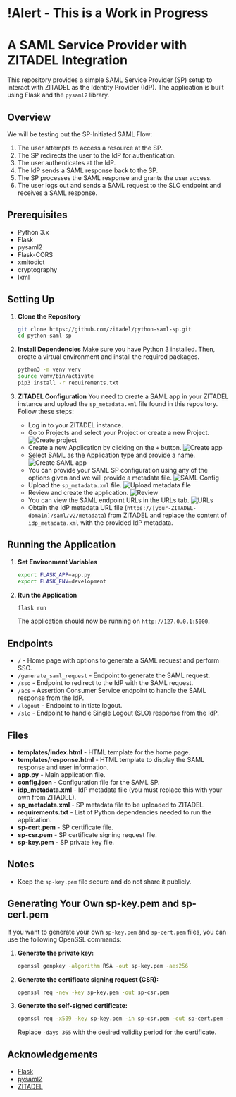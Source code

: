 # !Alert - This is a Work in Progress

# A SAML Service Provider with ZITADEL Integration

This repository provides a simple SAML Service Provider (SP) setup to interact with ZITADEL as the Identity Provider (IdP). The application is built using Flask and the `pysaml2` library.

## Overview

We will be testing out the SP-Initiated SAML Flow:

1. The user attempts to access a resource at the SP.
2. The SP redirects the user to the IdP for authentication.
3. The user authenticates at the IdP.
4. The IdP sends a SAML response back to the SP.
5. The SP processes the SAML response and grants the user access.
6. The user logs out and sends a SAML request to the SLO endpoint and receives a SAML response.

## Prerequisites

- Python 3.x
- Flask
- pysaml2
- Flask-CORS
- xmltodict
- cryptography
- lxml

## Setting Up

1. **Clone the Repository**
    ```sh
    git clone https://github.com/zitadel/python-saml-sp.git
    cd python-saml-sp
    ```

2. **Install Dependencies**
    Make sure you have Python 3 installed. Then, create a virtual environment and install the required packages.
    ```sh
    python3 -m venv venv
    source venv/bin/activate
    pip3 install -r requirements.txt
    ```

3. **ZITADEL Configuration**
    You need to create a SAML app in your ZITADEL instance and upload the `sp_metadata.xml` file found in this repository. Follow these steps:
    - Log in to your ZITADEL instance.
    - Go to Projects and select your Project or create a new Project.
      ![Create project](screenshots/zitadel_1.png)
    - Create a new Application by clicking on the `+` button.
      ![Create app](screenshots/zitadel_2.png)
    - Select SAML as the Application type and provide a name.
      ![Create SAML app](screenshots/zitadel_3.png)
    - You can provide your SAML SP configuration using any of the options given and we will provide a metadata file.
      ![SAML Config](screenshots/zitadel_4.png)
    - Upload the `sp_metadata.xml` file.
      ![Upload metadata file](screenshots/zitadel_5.png)
    - Review and create the application.
      ![Review](screenshots/zitadel_6.png)
    - You can view the SAML endpoint URLs in the URLs tab.
      ![URLs](screenshots/zitadel_7.png)
    - Obtain the IdP metadata URL file (`https://[your-ZITADEL-domain]/saml/v2/metadata`) from ZITADEL and replace the content of `idp_metadata.xml` with the provided IdP metadata.


## Running the Application

1. **Set Environment Variables**
    ```sh
    export FLASK_APP=app.py
    export FLASK_ENV=development
    ```

2. **Run the Application**
    ```sh
    flask run
    ```
    The application should now be running on `http://127.0.0.1:5000`.

## Endpoints

- `/` - Home page with options to generate a SAML request and perform SSO.
- `/generate_saml_request` - Endpoint to generate the SAML request.
- `/sso` - Endpoint to redirect to the IdP with the SAML request.
- `/acs` - Assertion Consumer Service endpoint to handle the SAML response from the IdP.
- `/logout` - Endpoint to initiate logout.
- `/slo` - Endpoint to handle Single Logout (SLO) response from the IdP.

## Files

- **templates/index.html** - HTML template for the home page.
- **templates/response.html** - HTML template to display the SAML response and user information.
- **app.py** - Main application file.
- **config.json** - Configuration file for the SAML SP.
- **idp_metadata.xml** - IdP metadata file (you must replace this with your own from ZITADEL).
- **sp_metadata.xml** - SP metadata file to be uploaded to ZITADEL.
- **requirements.txt** - List of Python dependencies needed to run the application.
- **sp-cert.pem** - SP certificate file.
- **sp-csr.pem** - SP certificate signing request file.
- **sp-key.pem** - SP private key file.

## Notes

- Keep the `sp-key.pem` file secure and do not share it publicly.

## Generating Your Own sp-key.pem and sp-cert.pem

If you want to generate your own `sp-key.pem` and `sp-cert.pem` files, you can use the following OpenSSL commands:

1. **Generate the private key:**
    ```sh
    openssl genpkey -algorithm RSA -out sp-key.pem -aes256
    ```

2. **Generate the certificate signing request (CSR):**
    ```sh
    openssl req -new -key sp-key.pem -out sp-csr.pem
    ```

3. **Generate the self-signed certificate:**
    ```sh
    openssl req -x509 -key sp-key.pem -in sp-csr.pem -out sp-cert.pem -days 365
    ```
    Replace `-days 365` with the desired validity period for the certificate.
   

## Acknowledgements

- [Flask](https://flask.palletsprojects.com/)
- [pysaml2](https://pysaml2.readthedocs.io/)
- [ZITADEL](https://zitadel.com/)



